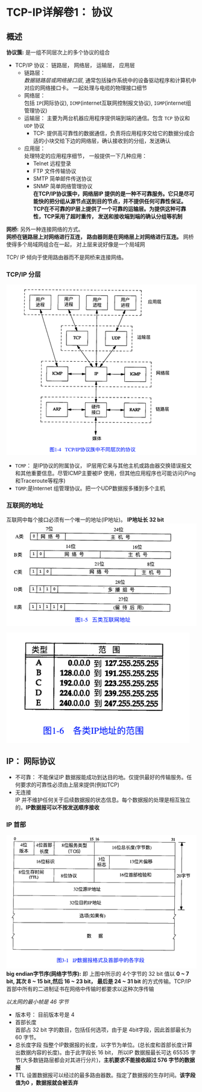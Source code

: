 # TCP-IP详解卷1： 协议  

## 概述 
__协议簇:__ 是一组不同层次上的多个协议的组合   

* TCP/IP 协议： 链路层， 网络层， 运输层， 应用层  
    * 链路层：  
        _数据链路层或网络接口层_, 通常包括操作系统中的设备驱动程序和计算机中对应的网络接口卡。 一起处理与电缆的物理接口细节  
    * 网络层：  
        包括 `IP`(网际协议), `ICMP`(internet互联网控制报文协议), `IGMP`(internet组管理协议)    
    * 运输层： 
        主要为两台机器应用程序提供端到端的通信。包含 `TCP` 协议和 `UDP` 协议   
        * TCP: 
            提供高可靠性的数据通信，负责将应用程序交给它的数据分成合适的小块交给下边的网络层，确认接收到的分组，发送确认
    * 应用层：  
        处理特定的应用程序细节， 一般提供一下几种应用： 
        * Telnet 远程登录  
        * FTP 文件传输协议  
        * SMTP 简单邮件传送协议  
        * SNMP 简单网络管理协议   
    __在TCP/IP协议簇中，网络层IP 提供的是一种不可靠服务。它只是尽可能快的把分组从源节点送到目的节点，并不提供任何可靠性保证。TCP在不可靠的IP层上提供了一个可靠的运输层。为提供这种可靠性，TCP采用了超时重传， 发送和接收端到端的确认分组等机制__  

__网桥:__ 另外一种连接网络的方式。  
__网桥在链路层上对网络进行互连， 路由器则是在网络层上对网络进行互连。__ 网桥使得多个局域网组合在一起， 对上层来说好像是一个局域网   

TCP/ IP 倾向于使用路由器而不是网桥来连接网络。   


### TCP/IP 分层  
![TCP/IP协议簇中不同层次的协议](.././assets/read_note/TCP:IP/截屏2020-02-27下午10.23.53.png)  
* `TCMP`： 是IP协议的附属协议， IP层用它来与其他主机或路由器交换错误报文和其他重要信息。尽管ICMP主要被IP 使用，但其他应用程序也可能访问(Ping和Traceroute等程序)  
* `TGMP`:是Internet 组管理协议。把一个UDP数据报多播到多个主机   

### 互联网的地址   
互联网中每个接口必须有一个唯一的地址(IP地址)。 __IP地址长 32 bit__   
![五类互联网地址](.././assets/read_note/TCP:IP/截屏2020-02-27下午10.33.55.png)    

![各类IP地址范围](.././assets/read_note/TCP:IP/截屏2020-02-27下午10.35.44.png)



## IP： 网际协议 
* 不可靠： 
    不能保证IP 数据报能成功到达目的地。仅提供最好的传输服务。任何要求的可靠性必须由上层来提供(例如TCP)  
* 无连接  
    IP 并不维护任何关于后续数据报的状态信息。每个数据报的处理是相互独立的。__IP数据报可以不按发送顺序接收__  

### IP 首部  
![首部数据各字段](.././assets/read_note/TCP:IP/截屏2020-03-01下午6.14.18.png)
__big endian字节序(网络字节序):__ 即 上图中所示的 4个字节的 32 bit 值以 __0 ~ 7 bit, 其次 8 ~ 15 bit,然后 16 ~ 23 bit， 最后是 24 ~ 31 bit__ 的方式传输。TCP/IP 首部中所有的二进制证书在网络中传输时都要求以这种次序传输

_以太网的最小帧是 46 字节_  
* 版本号： 
    目前版本号是 4  
* 首部长度  
    首部占 32 bit 字的数目，包括任何选项，由于是 4bit字段，因此首部最长为 60 字节。  
* 总长度字段 
    指整个IP数据报的长度，以字节为单位。(总长度和首部长度计算出数据内容的长度)。由于此字段长 16 bit， 所以IP 数据报最长可达  65535 字节(大多数链路层都会对其进行分片)，__主机要求不能接收超过 576 字节的数据报__   
* TTL 
    设置数据报可以经过的最多路由器数。指定了数据报的生存时间。__该字段值为0 ，数据报就会被丢弃__  
